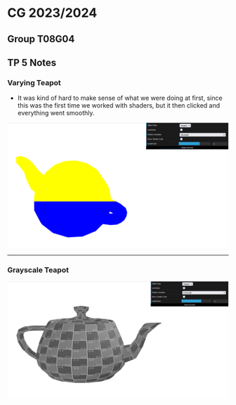 # CG 2023/2024

## Group T08G04

## TP 5 Notes

### Varying Teapot

- It was kind of hard to make sense of what we were doing at first, since this was the first time we worked with shaders, but it then clicked and everything went smoothly.

![Varying Teapot](screenshots/cg-t08g04-tp5-1.png)

---

### Grayscale Teapot

![Grayscale Teapot](screenshots/cg-t08g04-tp5-2.png)
